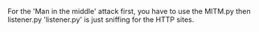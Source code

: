 For the 'Man in the middle' attack first, you have to use the MITM.py then listener.py
'listener.py' is just sniffing for the HTTP sites.
